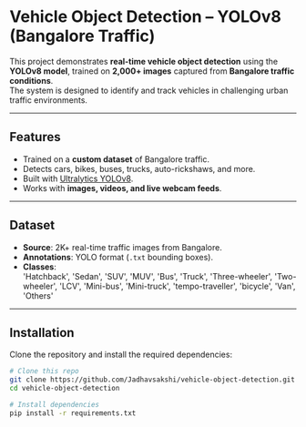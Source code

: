 #  Vehicle Object Detection – YOLOv8 (Bangalore Traffic)

This project demonstrates **real-time vehicle object detection** using the **YOLOv8 model**, trained on **2,000+ images** captured from **Bangalore traffic conditions**.  
The system is designed to identify and track vehicles in challenging urban traffic environments.

---

## Features
- Trained on a **custom dataset** of Bangalore traffic.  
- Detects cars, bikes, buses, trucks, auto-rickshaws, and more.  
- Built with [Ultralytics YOLOv8](https://github.com/ultralytics/ultralytics).  
- Works with **images, videos, and live webcam feeds**.  

---

##  Dataset
- **Source**: 2K+ real-time traffic images from Bangalore.  
- **Annotations**: YOLO format (`.txt` bounding boxes).  
- **Classes**:  
        'Hatchback', 'Sedan', 'SUV', 'MUV', 'Bus', 'Truck', 'Three-wheeler',
        'Two-wheeler', 'LCV', 'Mini-bus', 'Mini-truck', 'tempo-traveller',
        'bicycle', 'Van', 'Others'

---



##  Installation

Clone the repository and install the required dependencies:

```bash
# Clone this repo
git clone https://github.com/Jadhavsakshi/vehicle-object-detection.git
cd vehicle-object-detection

# Install dependencies
pip install -r requirements.txt
